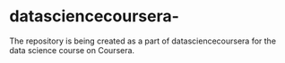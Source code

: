 # datasciencecoursera-
The repository is being created as a part of datasciencecoursera  for the data science course on Coursera.
